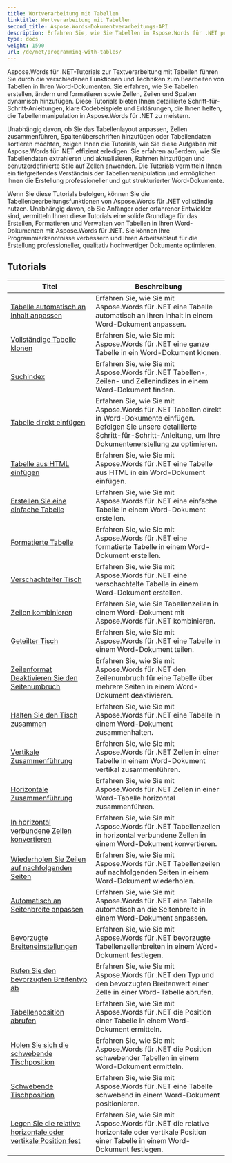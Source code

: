 ```yaml
---
title: Wortverarbeitung mit Tabellen
linktitle: Wortverarbeitung mit Tabellen
second_title: Aspose.Words-Dokumentverarbeitungs-API
description: Erfahren Sie, wie Sie Tabellen in Aspose.Words für .NET programmieren. Erfahren Sie anhand von Schritt-für-Schritt-Anleitungen und C#-Codebeispielen, wie Sie Tabellen in Ihren Word-Dokumenten erstellen, bearbeiten und formatieren.
type: docs
weight: 1590
url: /de/net/programming-with-tables/
---
```

Aspose.Words für .NET-Tutorials zur Textverarbeitung mit Tabellen führen Sie durch die verschiedenen Funktionen und Techniken zum Bearbeiten von Tabellen in Ihren Word-Dokumenten. Sie erfahren, wie Sie Tabellen erstellen, ändern und formatieren sowie Zellen, Zeilen und Spalten dynamisch hinzufügen. Diese Tutorials bieten Ihnen detaillierte Schritt-für-Schritt-Anleitungen, klare Codebeispiele und Erklärungen, die Ihnen helfen, die Tabellenmanipulation in Aspose.Words für .NET zu meistern.

Unabhängig davon, ob Sie das Tabellenlayout anpassen, Zellen zusammenführen, Spaltenüberschriften hinzufügen oder Tabellendaten sortieren möchten, zeigen Ihnen die Tutorials, wie Sie diese Aufgaben mit Aspose.Words für .NET effizient erledigen. Sie erfahren außerdem, wie Sie Tabellendaten extrahieren und aktualisieren, Rahmen hinzufügen und benutzerdefinierte Stile auf Zellen anwenden. Die Tutorials vermitteln Ihnen ein tiefgreifendes Verständnis der Tabellenmanipulation und ermöglichen Ihnen die Erstellung professioneller und gut strukturierter Word-Dokumente.

Wenn Sie diese Tutorials befolgen, können Sie die Tabellenbearbeitungsfunktionen von Aspose.Words für .NET vollständig nutzen. Unabhängig davon, ob Sie Anfänger oder erfahrener Entwickler sind, vermitteln Ihnen diese Tutorials eine solide Grundlage für das Erstellen, Formatieren und Verwalten von Tabellen in Ihren Word-Dokumenten mit Aspose.Words für .NET. Sie können Ihre Programmierkenntnisse verbessern und Ihren Arbeitsablauf für die Erstellung professioneller, qualitativ hochwertiger Dokumente optimieren.

 ## Tutorials
| Titel | Beschreibung |
| --- | --- |
| [Tabelle automatisch an Inhalt anpassen](./auto-fit-table-to-contents/) | Erfahren Sie, wie Sie mit Aspose.Words für .NET eine Tabelle automatisch an ihren Inhalt in einem Word-Dokument anpassen. |
| [Vollständige Tabelle klonen](./clone-complete-table/) | Erfahren Sie, wie Sie mit Aspose.Words für .NET eine ganze Tabelle in ein Word-Dokument klonen. |
| [Suchindex](./finding-index/) | Erfahren Sie, wie Sie mit Aspose.Words für .NET Tabellen-, Zeilen- und Zellenindizes in einem Word-Dokument finden. |
| [Tabelle direkt einfügen](./insert-table-directly/) | Erfahren Sie, wie Sie mit Aspose.Words für .NET Tabellen direkt in Word-Dokumente einfügen. Befolgen Sie unsere detaillierte Schritt-für-Schritt-Anleitung, um Ihre Dokumentenerstellung zu optimieren. |
| [Tabelle aus HTML einfügen](./insert-table-from-html/) | Erfahren Sie, wie Sie mit Aspose.Words für .NET eine Tabelle aus HTML in ein Word-Dokument einfügen. |
| [Erstellen Sie eine einfache Tabelle](./create-simple-table/) | Erfahren Sie, wie Sie mit Aspose.Words für .NET eine einfache Tabelle in einem Word-Dokument erstellen. |
| [Formatierte Tabelle](./formatted-table/) | Erfahren Sie, wie Sie mit Aspose.Words für .NET eine formatierte Tabelle in einem Word-Dokument erstellen. |
| [Verschachtelter Tisch](./nested-table/) | Erfahren Sie, wie Sie mit Aspose.Words für .NET eine verschachtelte Tabelle in einem Word-Dokument erstellen. |
| [Zeilen kombinieren](./combine-rows/) | Erfahren Sie, wie Sie Tabellenzeilen in einem Word-Dokument mit Aspose.Words für .NET kombinieren. |
| [Geteilter Tisch](./split-table/) | Erfahren Sie, wie Sie mit Aspose.Words für .NET eine Tabelle in einem Word-Dokument teilen. |
| [Zeilenformat Deaktivieren Sie den Seitenumbruch](./row-format-disable-break-across-pages/) | Erfahren Sie, wie Sie mit Aspose.Words für .NET den Zeilenumbruch für eine Tabelle über mehrere Seiten in einem Word-Dokument deaktivieren. |
| [Halten Sie den Tisch zusammen](./keep-table-together/) | Erfahren Sie, wie Sie mit Aspose.Words für .NET eine Tabelle in einem Word-Dokument zusammenhalten. |
| [Vertikale Zusammenführung](./vertical-merge/) | Erfahren Sie, wie Sie mit Aspose.Words für .NET Zellen in einer Tabelle in einem Word-Dokument vertikal zusammenführen. |
| [Horizontale Zusammenführung](./horizontal-merge/) | Erfahren Sie, wie Sie mit Aspose.Words für .NET Zellen in einer Word-Tabelle horizontal zusammenführen. |
| [In horizontal verbundene Zellen konvertieren](./convert-to-horizontally-merged-cells/) | Erfahren Sie, wie Sie mit Aspose.Words für .NET Tabellenzellen in horizontal verbundene Zellen in einem Word-Dokument konvertieren. |
| [Wiederholen Sie Zeilen auf nachfolgenden Seiten](./repeat-rows-on-subsequent-pages/) | Erfahren Sie, wie Sie mit Aspose.Words für .NET Tabellenzeilen auf nachfolgenden Seiten in einem Word-Dokument wiederholen. |
| [Automatisch an Seitenbreite anpassen](./auto-fit-to-page-width/) | Erfahren Sie, wie Sie mit Aspose.Words für .NET eine Tabelle automatisch an die Seitenbreite in einem Word-Dokument anpassen. |
| [Bevorzugte Breiteneinstellungen](./preferred-width-settings/) | Erfahren Sie, wie Sie mit Aspose.Words für .NET bevorzugte Tabellenzellenbreiten in einem Word-Dokument festlegen. |
| [Rufen Sie den bevorzugten Breitentyp ab](./retrieve-preferred-width-type/) | Erfahren Sie, wie Sie mit Aspose.Words für .NET den Typ und den bevorzugten Breitenwert einer Zelle in einer Word-Tabelle abrufen. |
| [Tabellenposition abrufen](./get-table-position/) | Erfahren Sie, wie Sie mit Aspose.Words für .NET die Position einer Tabelle in einem Word-Dokument ermitteln. |
| [Holen Sie sich die schwebende Tischposition](./get-floating-table-position/) | Erfahren Sie, wie Sie mit Aspose.Words für .NET die Position schwebender Tabellen in einem Word-Dokument ermitteln. |
| [Schwebende Tischposition](./floating-table-position/) | Erfahren Sie, wie Sie mit Aspose.Words für .NET eine Tabelle schwebend in einem Word-Dokument positionieren. |
| [Legen Sie die relative horizontale oder vertikale Position fest](./set-relative-horizontal-or-vertical-position/) | Erfahren Sie, wie Sie mit Aspose.Words für .NET die relative horizontale oder vertikale Position einer Tabelle in einem Word-Dokument festlegen. |